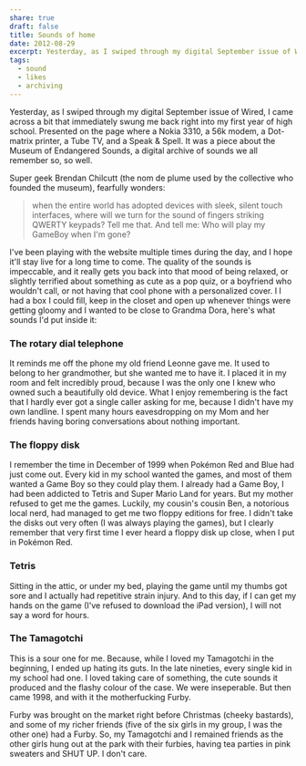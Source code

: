 ```yaml
---
share: true
draft: false
title: Sounds of home
date: 2012-08-29
excerpt: Yesterday, as I swiped through my digital September issue of Wired, I came across a bit that immediately swung me back right into my first year of high school. Presented on the page where a Nokia 3310, a 56k modem, a Dot-matrix printer, a Tube TV, and a Speak & Spell. It was a piece about the Museum of Endangered Sounds, a digital archive of sounds we all remember so, so well.
tags:
  - sound
  - likes
  - archiving
---
```


Yesterday, as I swiped through my digital September issue of Wired, I came across a bit that immediately swung me back right into my first year of high school. Presented on the page where a Nokia 3310, a 56k modem, a Dot-matrix printer, a Tube TV, and a Speak & Spell. It was a piece about the Museum of Endangered Sounds, a digital archive of sounds we all remember so, so well.

Super geek Brendan Chilcutt (the nom de plume used by the collective who founded the museum), fearfully wonders:

>when the entire world has adopted devices with sleek, silent touch interfaces, where will we turn for the sound of fingers striking QWERTY keypads? Tell me that. And tell me: Who will play my GameBoy when I'm gone?

I've been playing with the website multiple times during the day, and I hope it'll stay live for a long time to come. The quality of the sounds is impeccable, and it really gets you back into that mood of being relaxed, or slightly terrified about something as cute as a pop quiz, or a boyfriend who wouldn't call, or not having that cool phone with a personalized cover. I  I had a box I could fill, keep in the closet and open up whenever things were getting gloomy and I wanted to be close to Grandma Dora, here's what sounds I'd put inside it:

### The rotary dial telephone
It reminds me off the phone my old friend Leonne gave me. It used to belong to her grandmother, but she wanted me to have it. I placed it in my room and felt incredibly proud, because I was the only one I knew who owned such a beautifully old device. What I enjoy remembering is the fact that I hardly ever got a single caller asking for me, because I didn't have my own landline. I spent many hours eavesdropping on my Mom and her friends having boring conversations about nothing important.

### The floppy disk
I remember the time in December of 1999 when Pokémon Red and Blue had just come out. Every kid in my school wanted the games, and most of them wanted a Game Boy so they could play them. I already had a Game Boy, I had been addicted to Tetris and Super Mario Land for years. But my mother refused to get me the games. Luckily, my cousin's cousin Ben, a notorious local nerd, had managed to get me two floppy editions for free. I didn't take the disks out very often (I was always playing the games), but I clearly remember that very first time I ever heard a floppy disk up close, when I put in Pokémon Red.

### Tetris
Sitting in the attic, or under my bed, playing the game until my thumbs got sore and I actually had repetitive strain injury. And to this day, if I can get my hands on the game (I've refused to download the iPad version), I will not say a word for hours.

### The Tamagotchi
This is a sour one for me. Because, while I loved my Tamagotchi in the beginning, I ended up hating its guts. In the late nineties, every single kid in my school had one. I loved taking care of something, the cute sounds it produced and the flashy colour of the case. We were inseperable. But then came 1998, and with it the motherfucking Furby.

Furby was brought on the market right before Christmas (cheeky bastards), and some of my richer friends (five of the six girls in my group, I was the other one) had a Furby. So, my Tamagotchi and I remained friends as the other girls hung out at the park with their furbies, having tea parties in pink sweaters and SHUT UP. I don't care.